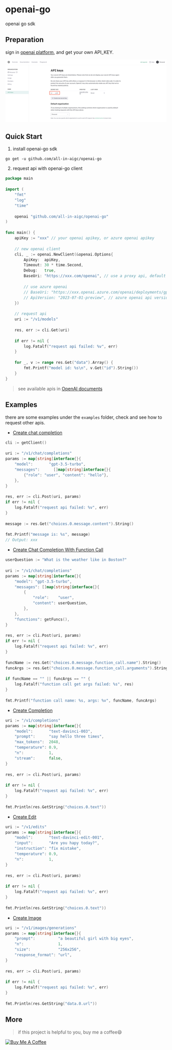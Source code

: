 # openai-go

openai go sdk

## Preparation

sign in [openai platform](https://platform.openai.com/api-keys), and get your own API_KEY.

![](./images/get_api_key.jpg)

## Quick Start

1. install openai-go sdk

```shell
go get -u github.com/all-in-aigc/openai-go
```

2. request api with openai-go client

```go
package main

import (
	"fmt"
	"log"
	"time"

	openai "github.com/all-in-aigc/openai-go"
)

func main() {
	apiKey := "xxx" // your openai apikey, or azure openai apikey

	// new openai client
	cli, _ := openai.NewClient(&openai.Options{
		ApiKey:  apiKey,
		Timeout: 30 * time.Second,
		Debug:   true,
		BaseUri: "https://xxx.com/openai", // use a proxy api, default baseuri is https://api.openai.com

		// use azure openai
		// BaseUri: "https://xxx.openai.azure.com/openai/deployments/gpt-35-turbo-16k", // your azure openai endpoint
		// ApiVersion: "2023-07-01-preview", // azure openai api version
	})

	// request api
	uri := "/v1/models"

	res, err := cli.Get(uri)

	if err != nil {
		log.Fatalf("request api failed: %v", err)
	}

	for _, v := range res.Get("data").Array() {
		fmt.Printf("model id: %s\n", v.Get("id").String())
	}
}
```

> see available apis in [OpenAI documents](https://platform.openai.com/docs/api-reference/completions/create)

## Examples

there are some examples under the `examples` folder, check and see how to request other apis.

- [Create chat completion](https://platform.openai.com/docs/api-reference/chat/create)

```go
cli := getClient()

uri := "/v1/chat/completions"
params := map[string]interface{}{
	"model":       "gpt-3.5-turbo",
	"messages":      []map[string]interface{}{
		{"role": "user", "content": "hello"},
	},
}

res, err := cli.Post(uri, params)
if err != nil {
	log.Fatalf("request api failed: %v", err)
}

message := res.Get("choices.0.message.content").String()

fmt.Printf("message is: %s", message)
// Output: xxx
```

- [Create Chat Completion With Function Call](https://platform.openai.com/docs/api-reference/chat/create)

```go
userQuestion := "What is the weather like in Boston?"

uri := "/v1/chat/completions"
params := map[string]interface{}{
	"model": "gpt-3.5-turbo",
	"messages": []map[string]interface{}{
		{
			"role":    "user",
			"content": userQuestion,
		},
	},
	"functions": getFuncs(),
}

res, err := cli.Post(uri, params)
if err != nil {
	log.Fatalf("request api failed: %v", err)
}

funcName := res.Get("choices.0.message.function_call.name").String()
funcArgs := res.Get("choices.0.message.function_call.arguments").String()

if funcName == "" || funcArgs == "" {
	log.Fatalf("function call get args failed: %s", res)
}

fmt.Printf("function call name: %s, args: %v", funcName, funcArgs)
```

- [Create Completion](https://beta.openai.com/docs/api-reference/completions/create)

```go
uri := "/v1/completions"
params := map[string]interface{}{
	"model":       "text-davinci-003",
	"prompt":      "say hello three times",
	"max_tokens":  2048,
	"temperature": 0.9,
	"n":           1,
	"stream":      false,
}

res, err := cli.Post(uri, params)

if err != nil {
	log.Fatalf("request api failed: %v", err)
}

fmt.Println(res.GetString("choices.0.text"))
```

- [Create Edit](https://beta.openai.com/docs/api-reference/edits/create)

```go
uri := "/v1/edits"
params := map[string]interface{}{
	"model":       "text-davinci-edit-001",
	"input":       "Are you hapy today?",
	"instruction": "fix mistake",
	"temperature": 0.9,
	"n":           1,
}

res, err := cli.Post(uri, params)

if err != nil {
	log.Fatalf("request api failed: %v", err)
}

fmt.Println(res.GetString("choices.0.text"))
```

- [Create Image](https://beta.openai.com/docs/api-reference/images/create)

```go
uri := "/v1/images/generations"
params := map[string]interface{}{
	"prompt":          "a beautiful girl with big eyes",
	"n":               1,
	"size":            "256x256",
	"response_format": "url",
}

res, err := cli.Post(uri, params)

if err != nil {
	log.Fatalf("request api failed: %v", err)
}

fmt.Println(res.GetString("data.0.url"))
```

## More

> if this project is helpful to you, buy me a coffee😄

<a href="https://www.buymeacoffee.com/idoubi" target="_blank"><img src="https://cdn.buymeacoffee.com/buttons/default-orange.png" alt="Buy Me A Coffee" height="41" width="174"></a>

